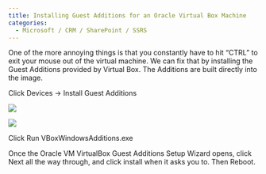 ```yaml
---
title: Installing Guest Additions for an Oracle Virtual Box Machine
categories:
  - Microsoft / CRM / SharePoint / SSRS
---
```



One of the more annoying things is that you constantly have to hit “CTRL” to exit your mouse out of the virtual machine. We can fix that by installing the Guest Additions provided by Virtual Box. The Additions are built directly into the image.

Click Devices -> Install Guest Additions

![][2]

 [2]: /assets/img/old/VB_Guest_Menu.png

![][3]

 [3]: /assets/img/old/VB_Guest_Run.png

Click Run VBoxWindowsAdditions.exe

Once the Oracle VM VirtualBox Guest Additions Setup Wizard opens, click Next all the way through, and click install when it asks you to. Then Reboot.